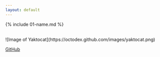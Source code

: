 ```yaml
---
layout: default
---
```


{% include 01-name.md %}

<br>
![Image of Yaktocat](https://octodex.github.com/images/yaktocat.png)

<br>

[GitHub](http://github.com)

